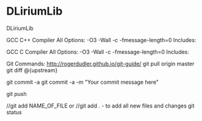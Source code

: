 # DLiriumLib
DLiriumLib

GCC C++ Compiler
All Options:
-O3 -Wall -c -fmessage-length=0
Includes:


GCC C Compiler
All Options:
-O3 -Wall -c -fmessage-length=0
Includes:

Git Commands:
http://rogerdudler.github.io/git-guide/
git pull origin master  
git diff @{upstream}

git commit -a
git commit -a -m "Your commit message here"

git push

//git add NAME_OF_FILE or //git add . - to add all new files and changes git status
